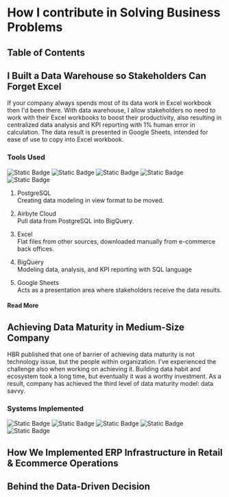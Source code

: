 # How I contribute in Solving Business Problems

## Table of Contents

## I Built a Data Warehouse so Stakeholders Can Forget Excel
If your company always spends most of its data work in Excel workbook then I'd been there. With data warehouse, I allow stakeholders no need to work with their Excel workbooks to boost their productivity, 
also resulting in centralized data analysis and KPI reporting with 1% human error in calculation. The data result is presented in Google Sheets, intended for ease of use to copy into Excel workbook.</br>

### Tools Used
![Static Badge](https://img.shields.io/badge/PostgreSQL-blue?style=for-the-badge)
![Static Badge](https://img.shields.io/badge/Airbyte_Cloud-purple?style=for-the-badge)
![Static Badge](https://img.shields.io/badge/microsoft_excel-dark_green?style=for-the-badge)
![Static Badge](https://img.shields.io/badge/google_bigquery-blue?style=for-the-badge)
![Static Badge](https://img.shields.io/badge/google_sheets-dark_green?style=for-the-badge)

1. PostgreSQL </br>
Creating data modeling in view format to be moved.

2. Airbyte Cloud </br>
Pull data from PostgreSQL into BigQuery.

3. Excel </br>
Flat files from other sources, downloaded manually from e-commerce back offices.  

4. BigQuery </br>
Modeling data, analysis, and KPI reporting with SQL language

5. Google Sheets </br>
Acts as a presentation area where stakeholders receive the data results.

#### Read More </br>

## Achieving Data Maturity in Medium-Size Company
HBR published that one of barrier of achieving data maturity is not technology issue, but the people within organization. I've experienced the challenge also when working
on achieving it. Building data habit and ecosystem took a long time, but eventually it was a worthy investment. As a result, company has achieved the third level of data maturity model: data savvy. </br>

### Systems Implemented
![Static Badge](https://img.shields.io/badge/oms-green?style=for-the-badge)
![Static Badge](https://img.shields.io/badge/wms-purple?style=for-the-badge)
![Static Badge](https://img.shields.io/badge/crm-%23171aca?style=for-the-badge)
![Static Badge](https://img.shields.io/badge/webstore-%23145ab4?style=for-the-badge)
![Static Badge](https://img.shields.io/badge/erp-grey?style=for-the-badge)



### 





## How We Implemented ERP Infrastructure in Retail & Ecommerce Operations

## Behind the Data-Driven Decision
